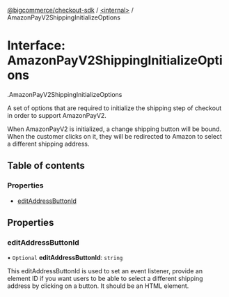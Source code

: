 [@bigcommerce/checkout-sdk](../README.md) / [<internal\>](../modules/internal_.md) / AmazonPayV2ShippingInitializeOptions

# Interface: AmazonPayV2ShippingInitializeOptions

[<internal>](../modules/internal_.md).AmazonPayV2ShippingInitializeOptions

A set of options that are required to initialize the shipping step of
checkout in order to support AmazonPayV2.

When AmazonPayV2 is initialized, a change shipping button will be bound.
When the customer clicks on it, they will be redirected to Amazon to
select a different shipping address.

## Table of contents

### Properties

- [editAddressButtonId](internal_.AmazonPayV2ShippingInitializeOptions.md#editaddressbuttonid)

## Properties

### editAddressButtonId

• `Optional` **editAddressButtonId**: `string`

This editAddressButtonId is used to set an event listener, provide an
element ID if you want users to be able to select a different shipping
address by clicking on a button. It should be an HTML element.
